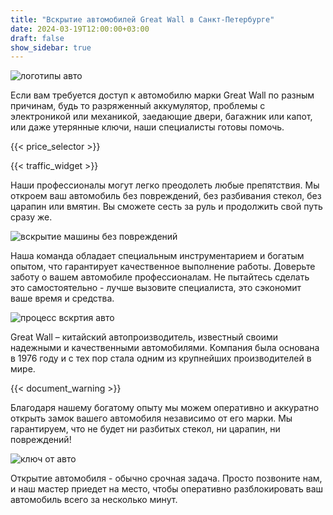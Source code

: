 ```yaml
---
title: "Вскрытие автомобилей Great Wall в Санкт-Петербурге"
date: 2024-03-19T12:00:00+03:00
draft: false
show_sidebar: true
---
```


![логотипы авто](car_logo.jpg)

Если вам требуется доступ к автомобилю марки Great Wall по разным причинам, будь то разряженный аккумулятор, проблемы с электроникой или механикой, заедающие двери, багажник или капот, или даже утерянные ключи, наши специалисты готовы помочь.

{{< price_selector >}}

{{< traffic_widget >}}

Наши профессионалы могут легко преодолеть любые препятствия. Мы откроем ваш автомобиль без повреждений, без разбивания стекол, без царапин или вмятин. Вы сможете сесть за руль и продолжить свой путь сразу же.

![вскрытие машины без повреждений](car.jpg)

Наша команда обладает специальным инструментарием и богатым опытом, что гарантирует качественное выполнение работы. Доверьте заботу о вашем автомобиле профессионалам. Не пытайтесь сделать это самостоятельно - лучше вызовите специалиста, это сэкономит ваше время и средства.

![процесс вскртия авто](car_open.jpg)

Great Wall – китайский автопроизводитель, известный своими надежными и качественными автомобилями. Компания была основана в 1976 году и с тех пор стала одним из крупнейших производителей в мире.

{{< document_warning >}}

Благодаря нашему богатому опыту мы можем оперативно и аккуратно открыть замок вашего автомобиля независимо от его марки. Мы гарантируем, что не будет ни разбитых стекол, ни царапин, ни повреждений!

![ключ от авто](car_key.jpg)

Открытие автомобиля - обычно срочная задача. Просто позвоните нам, и наш мастер приедет на место, чтобы оперативно разблокировать ваш автомобиль всего за несколько минут.